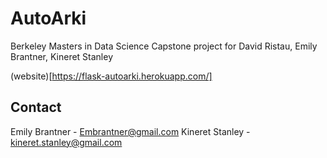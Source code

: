 # AutoArki

Berkeley Masters in Data Science Capstone project for David Ristau, Emily Brantner, Kineret Stanley

(website)[https://flask-autoarki.herokuapp.com/]

## Contact 
Emily Brantner - Embrantner@gmail.com
Kineret Stanley - kineret.stanley@gmail.com
